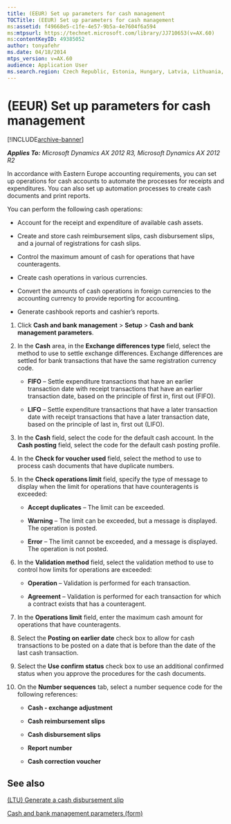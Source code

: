 ```yaml
---
title: (EEUR) Set up parameters for cash management
TOCTitle: (EEUR) Set up parameters for cash management
ms:assetid: f49668e5-c1fe-4e57-9b5a-4e7604f6a594
ms:mtpsurl: https://technet.microsoft.com/library/JJ710653(v=AX.60)
ms:contentKeyID: 49385052
author: tonyafehr
ms.date: 04/18/2014
mtps_version: v=AX.60
audience: Application User
ms.search.region: Czech Republic, Estonia, Hungary, Latvia, Lithuania, Poland, Russia
---
```


# (EEUR) Set up parameters for cash management 


[!INCLUDE[archive-banner](includes/archive-banner.md)]


_**Applies To:** Microsoft Dynamics AX 2012 R3, Microsoft Dynamics AX 2012 R2_

In accordance with Eastern Europe accounting requirements, you can set up operations for cash accounts to automate the processes for receipts and expenditures. You can also set up automation processes to create cash documents and print reports.

You can perform the following cash operations:

  - Account for the receipt and expenditure of available cash assets.

  - Create and store cash reimbursement slips, cash disbursement slips, and a journal of registrations for cash slips.

  - Control the maximum amount of cash for operations that have counteragents.

  - Create cash operations in various currencies.

  - Convert the amounts of cash operations in foreign currencies to the accounting currency to provide reporting for accounting.

  - Generate cashbook reports and cashier’s reports.

<!-- end list -->

1.  Click **Cash and bank management** \> **Setup** \> **Cash and bank management parameters**.

2.  In the **Cash** area, in the **Exchange differences type** field, select the method to use to settle exchange differences. Exchange differences are settled for bank transactions that have the same registration currency code.
    
      - **FIFO** – Settle expenditure transactions that have an earlier transaction date with receipt transactions that have an earlier transaction date, based on the principle of first in, first out (FIFO).
    
      - **LIFO** – Settle expenditure transactions that have a later transaction date with receipt transactions that have a later transaction date, based on the principle of last in, first out (LIFO).

3.  In the **Cash** field, select the code for the default cash account. In the **Cash posting** field, select the code for the default cash posting profile.

4.  In the **Check for voucher used** field, select the method to use to process cash documents that have duplicate numbers.

5.  In the **Check operations limit** field, specify the type of message to display when the limit for operations that have counteragents is exceeded:
    
      - **Accept duplicates** – The limit can be exceeded.
    
      - **Warning** – The limit can be exceeded, but a message is displayed. The operation is posted.
    
      - **Error** – The limit cannot be exceeded, and a message is displayed. The operation is not posted.

6.  In the **Validation method** field, select the validation method to use to control how limits for operations are exceeded:
    
      - **Operation** – Validation is performed for each transaction.
    
      - **Agreement** – Validation is performed for each transaction for which a contract exists that has a counteragent.

7.  In the **Operations limit** field, enter the maximum cash amount for operations that have counteragents.

8.  Select the **Posting on earlier date** check box to allow for cash transactions to be posted on a date that is before than the date of the last cash transaction.

9.  Select the **Use confirm status** check box to use an additional confirmed status when you approve the procedures for the cash documents.

10. On the **Number sequences** tab, select a number sequence code for the following references:
    
      - **Cash - exchange adjustment**
    
      - **Cash reimbursement slips**
    
      - **Cash disbursement slips**
    
      - **Report number**
    
      - **Cash correction voucher**

## See also

[(LTU) Generate a cash disbursement slip](ltu-generate-a-cash-disbursement-slip.md)

[Cash and bank management parameters (form)](https://technet.microsoft.com/library/aa591289\(v=ax.60\))

  


